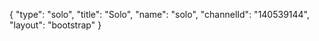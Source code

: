 {
    "type": "solo",
    "title": "Solo",
    "name": "solo",
    "channelId": "140539144",
    "layout": "bootstrap"
}